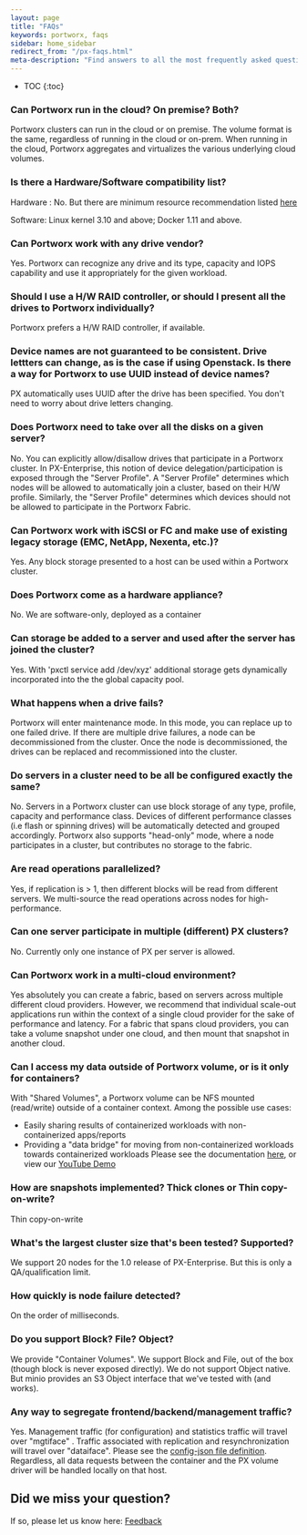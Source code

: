 ```yaml
---
layout: page
title: "FAQs"
keywords: portworx, faqs
sidebar: home_sidebar
redirect_from: "/px-faqs.html"
meta-description: "Find answers to all the most frequently asked questions about Portworx.  Explore our FAQ today!"
---
```

* TOC
{:toc}

### Can Portworx run in the cloud?   On premise?   Both?
Portworx clusters can run in the cloud or on premise.  The volume format is the same, regardless of running in the cloud or on-prem.  When running in the cloud, Portworx aggregates and virtualizes the various underlying cloud volumes.

### Is there a Hardware/Software compatibility list?
Hardware : No. But there are minimum resource recommendation listed [here](/getting-started/px-enterprise.html#step-1-verify-requirements) 

Software:   Linux kernel 3.10 and above;     Docker 1.11 and above.

### Can Portworx work with any drive vendor?
Yes.  Portworx can recognize any drive and its type, capacity and IOPS capability and use it appropriately for the given workload.

### Should I use a H/W RAID controller, or should I present all the drives to Portworx individually?
Portworx prefers a H/W RAID controller, if available.

###  Device names are not guaranteed to be consistent. Drive lettters can change, as is the case if using Openstack.  Is there a way for Portworx to use UUID instead of device names?

PX automatically uses UUID after the drive has been specified.  You don't need to worry about drive letters changing.

### Does Portworx need to take over all the disks on a given server?
No.  You can explicitly allow/disallow drives that participate in a Portworx cluster. In PX-Enterprise, this notion of device delegation/participation is exposed through the "Server Profile".
A "Server Profile" determines which nodes will be allowed to automatically join a cluster, based on their H/W profile.
Similarly, the "Server Profile" determines which devices should not be allowed to participate in the Portworx Fabric.

### Can Portworx work with iSCSI or FC and make use of existing legacy storage (EMC, NetApp, Nexenta, etc.)?
Yes. Any block storage presented to a host can be used within a Portworx cluster.

### Does Portworx come as a hardware appliance?
No.  We are software-only, deployed as a container

### Can storage be added to a server and used after the server has joined the cluster?
Yes.  With 'pxctl service add /dev/xyz' additional storage gets dynamically incorporated into the the global capacity pool.

### What happens when a drive fails?
Portworx will enter maintenance mode.  In this mode, you can replace up to one failed drive.  If there are multiple drive failures, a node can be decommissioned from the cluster.  Once the node is decommissioned, the drives can be replaced and recommissioned into the cluster.

### Do servers in a cluster need to be all be configured exactly the same?
No.  Servers in a Portworx cluster can use block storage of any type, profile, capacity and performance class.
Devices of different performance classes (i.e flash or spinning drives) will be automatically detected and grouped accordingly.
Portworx also supports "head-only" mode, where a node participates in a cluster, but contributes no storage to the fabric.

### Are read operations parallelized?
Yes, if replication is > 1, then different blocks will be read from different servers.   We multi-source the read operations across nodes for high-performance.

### Can one server participate in multiple (different) PX clusters?
No.  Currently only one instance of PX per server is allowed.  

### Can Portworx work in a multi-cloud environment?
Yes absolutely you can create a fabric, based on servers across multiple different cloud providers.
However, we recommend that individual scale-out applications run within the context of a single cloud provider for the sake of performance and latency.    For a fabric that spans cloud providers, you can take a volume snapshot under one cloud, and then mount that snapshot in another cloud.

### Can I access my data outside of Portworx volume, or is it only for containers?
With "Shared Volumes", a Portworx volume can be NFS mounted (read/write) outside of a container context.
Among the possible use cases:
* Easily sharing results of containerized workloads with non-containerized apps/reports
* Providing a "data bridge" for moving from non-containerized workloads towards containerized workloads
Please see the documentation [here](/manage/shared-volumes.html), or view our [YouTube Demo](https://www.youtube.com/watch?v=AIVABlClYAU)

### How are snapshots implemented?    Thick clones or Thin copy-on-write?
Thin copy-on-write

### What's the largest cluster size that's been tested?  Supported?
We support 20 nodes for the 1.0 release of PX-Enterprise.  But this is only a QA/qualification limit.

### How quickly is node failure detected?
On the order of milliseconds. 

### Do you support Block?  File?  Object?
We provide "Container Volumes".   We support Block and File, out of the box (though block is never exposed directly).
We do not support Object native.   But minio provides an S3 Object interface that we've tested with (and works).

### Any way to segregate frontend/backend/management traffic?
Yes.  Management traffic (for configuration) and statistics traffic will travel over "mgtiface" .
Traffic associated with replication and resynchronization will travel over "dataiface".
Please see the [config-json file definition](/control/config-json.html).  
Regardless, all data requests between the container and the PX volume driver will be handled locally on that host.

## Did we miss your question? 
If so, please let us know here: <a class="email" title="Submit feedback" href="mailto:{{site.feedback_email}}?subject={{site.feedback_subject_line}} feedback&body=I have some feedback about the {{page.title}} page"><i class="fa fa-envelope-o"></i> Feedback</a>
